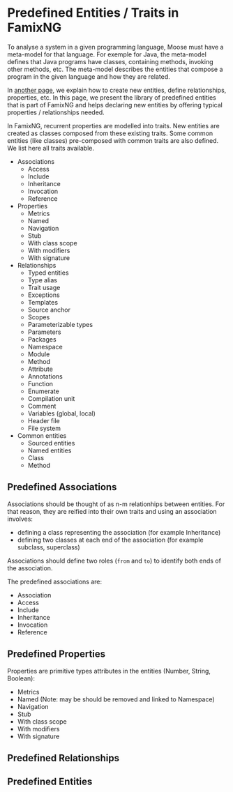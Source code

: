 # Predefined Entities / Traits in FamixNG <!-- omit in toc -->

To analyse a system in a given programming language, Moose must have a meta-model for that language.
For exemple for Java, the meta-model defines that Java programs have classes, containing methods, invoking other methods, etc.
The meta-model describes the entities that compose a program in the given language and how they are related.

In [another page](CreateNewMetamodel.md), we explain how to create new entities, define relationships, properties, etc.
In this page, we present the library of predefined entities that is part of FamixNG and helps declaring new entities by offering typical properties / relationships needed.

In FamixNG, recurrent properties are modelled into traits.
New entities are created as classes composed from these existing traits.
Some common entities (like classes) pre-composed with common traits are also defined.
We list here all traits available.

- Associations
  - Access
  - Include
  - Inheritance
  - Invocation
  - Reference
- Properties
  - Metrics
  - Named
  - Navigation
  - Stub
  - With class scope
  - With modifiers
  - With signature
- Relationships
  - Typed entities
  - Type alias
  - Trait usage
  - Exceptions
  - Templates
  - Source anchor
  - Scopes
  - Parameterizable types
  - Parameters
  - Packages
  - Namespace
  - Module
  - Method
  - Attribute
  - Annotations
  - Function
  - Enumerate
  - Compilation unit
  - Comment
  - Variables (global, local)
  - Header file
  - File system
- Common entities
  - Sourced entities
  - Named entities
  - Class
  - Method

## Predefined Associations

Associations should be thought of as n-m relationhips between entities.
For that reason, they are reified into their own traits and using an association involves:
- defining a class representing the association (for example Inheritance)
- defining two classes at each end of the association (for example subclass, superclass)

Associations should define two roles (`from` and `to`) to identify both ends of the association.

The predefined associations are:
  - Association
  - Access
  - Include
  - Inheritance
  - Invocation
  - Reference

## Predefined Properties

Properties are primitive types attributes in the entities (Number, String, Boolean):
- Metrics
- Named
  (Note: may be should be removed and linked to Namespace)
- Navigation
- Stub
- With class scope
- With modifiers
- With signature


## Predefined Relationships


## Predefined Entities


